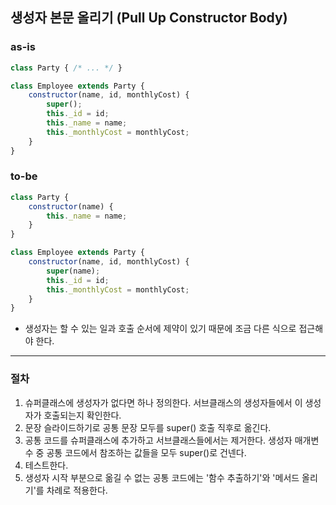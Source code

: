 ## 생성자 본문 올리기 (Pull Up Constructor Body)

### as-is
```javascript
class Party { /* ... */ }

class Employee extends Party {
    constructor(name, id, monthlyCost) {
        super();
        this._id = id;
        this._name = name;
        this._monthlyCost = monthlyCost;
    }
}
```

### to-be
```javascript
class Party {
    constructor(name) {
        this._name = name;
    }
}

class Employee extends Party {
    constructor(name, id, monthlyCost) {
        super(name);
        this._id = id;
        this._monthlyCost = monthlyCost;
    }
}
```

* 생성자는 할 수 있는 일과 호출 순서에 제약이 있기 때문에 조금 다른 식으로 접근해야 한다.

- - -

### 절차
1. 슈퍼클래스에 생성자가 없다면 하나 정의한다. 서브클래스의 생성자들에서 이 생성자가 호출되는지 확인한다.
2. 문장 슬라이드하기로 공통 문장 모두를 super() 호출 직후로 옮긴다.
3. 공통 코드를 슈퍼클래스에 추가하고 서브클래스들에서는 제거한다. 생성자 매개변수 중 공통 코드에서 참조하는 값들을 모두 super()로 건넨다.
4. 테스트한다.
5. 생성자 시작 부분으로 옮길 수 없는 공통 코드에는 '함수 추출하기'와 '메서드 올리기'를 차례로 적용한다.
